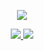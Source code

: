 <p align="center">
  <a href="#">
    <img src="https://capsule-render.vercel.app/api?type=waving&color=9AC5F4&height=100&section=header&animation=fadeIn&fontAlignY=38&descAlignY=51&descAlign=62" />
  </a>
</p>

<p align="center">
  <a href="#">
    <img src="https://github-readme-stats.vercel.app/api?username=gandalf-the-lonesome&show_icons=true&theme=holi&hide_title=true" />
    <img src="https://github-readme-stats.vercel.app/api/top-langs/?username=gandalf-the-lonesome&layout=compact&theme=holi" />
  </a>
</p>
